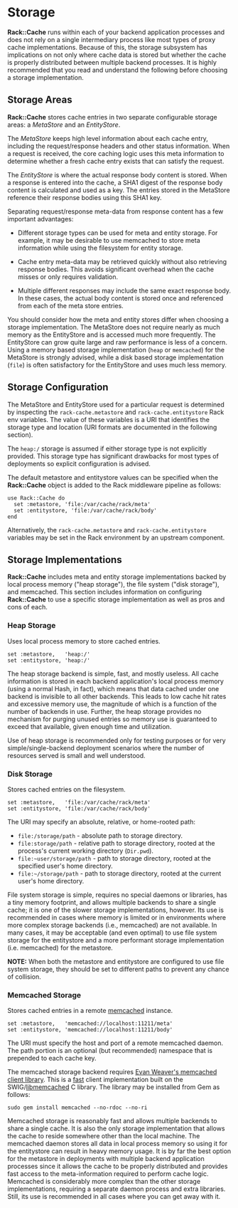 Storage
=======

__Rack::Cache__ runs within each of your backend application processes and does not
rely on a single intermediary process like most types of proxy cache
implementations. Because of this, the storage subsystem has implications on not
only where cache data is stored but whether the cache is properly distributed
between multiple backend processes. It is highly recommended that you read and
understand the following before choosing a storage implementation.

Storage Areas
-------------

__Rack::Cache__ stores cache entries in two separate configurable storage
areas: a _MetaStore_ and an _EntityStore_.

The _MetaStore_ keeps high level information about each cache entry, including
the request/response headers and other status information. When a request is
received, the core caching logic uses this meta information to determine whether
a fresh cache entry exists that can satisfy the request.

The _EntityStore_ is where the actual response body content is stored. When a
response is entered into the cache, a SHA1 digest of the response body content
is calculated and used as a key. The entries stored in the MetaStore reference
their response bodies using this SHA1 key.

Separating request/response meta-data from response content has a few important
advantages:

  * Different storage types can be used for meta and entity storage. For
    example, it may be desirable to use memcached to store meta information
    while using the filesystem for entity storage.

  * Cache entry meta-data may be retrieved quickly without also retrieving
    response bodies. This avoids significant overhead when the cache misses
    or only requires validation.

  * Multiple different responses may include the same exact response body. In
    these cases, the actual body content is stored once and referenced from
    each of the meta store entries.

You should consider how the meta and entity stores differ when choosing a storage
implementation. The MetaStore does not require nearly as much memory as the
EntityStore and is accessed much more frequently. The EntityStore can grow quite
large and raw performance is less of a concern. Using a memory based storage
implementation (`heap` or `memcached`) for the MetaStore is strongly advised,
while a disk based storage implementation (`file`) is often satisfactory for
the EntityStore and uses much less memory.

Storage Configuration
---------------------

The MetaStore and EntityStore used for a particular request is determined by
inspecting the `rack-cache.metastore` and `rack-cache.entitystore` Rack env
variables. The value of these variables is a URI that identifies the storage
type and location (URI formats are documented in the following section).

The `heap:/` storage is assumed if either storage type is not explicitly
provided. This storage type has significant drawbacks for most types of
deployments so explicit configuration is advised.

The default metastore and entitystore values can be specified when the
__Rack::Cache__ object is added to the Rack middleware pipeline as follows:

    use Rack::Cache do
      set :metastore, 'file:/var/cache/rack/meta'
      set :entitystore, 'file:/var/cache/rack/body'
    end

Alternatively, the `rack-cache.metastore` and `rack-cache.entitystore`
variables may be set in the Rack environment by an upstream component.

Storage Implementations
-----------------------

__Rack::Cache__ includes meta and entity storage implementations backed by local
process memory ("heap storage"), the file system ("disk storage"), and
memcached. This section includes information on configuring __Rack::Cache__ to
use a specific storage implementation as well as pros and cons of each.

### Heap Storage

Uses local process memory to store cached entries.

    set :metastore,   'heap:/'
    set :entitystore, 'heap:/'

The heap storage backend is simple, fast, and mostly useless. All cache
information is stored in each backend application's local process memory (using
a normal Hash, in fact), which means that data cached under one backend is
invisible to all other backends. This leads to low cache hit rates and excessive
memory use, the magnitude of which is a function of the number of backends in
use. Further, the heap storage provides no mechanism for purging unused entries
so memory use is guaranteed to exceed that available, given enough time and
utilization.

Use of heap storage is recommended only for testing purposes or for very
simple/single-backend deployment scenarios where the number of resources served
is small and well understood.

### Disk Storage

Stores cached entries on the filesystem.

    set :metastore,   'file:/var/cache/rack/meta'
    set :entitystore, 'file:/var/cache/rack/body'

The URI may specify an absolute, relative, or home-rooted path:

  * `file:/storage/path` - absolute path to storage directory.
  * `file:storage/path` - relative path to storage directory, rooted at the
    process's current working directory (`Dir.pwd`).
  * `file:~user/storage/path` - path to storage directory, rooted at the
    specified user's home directory.
  * `file:~/storage/path` - path to storage directory, rooted at the current
    user's home directory.

File system storage is simple, requires no special daemons or libraries, has a
tiny memory footprint, and allows multiple backends to share a single cache; it
is one of the slower storage implementations, however. Its use is recommended in
cases where memory is limited or in environments where more complex storage
backends (i.e., memcached) are not available. In many cases, it may be
acceptable (and even optimal) to use file system storage for the entitystore and
a more performant storage implementation (i.e. memcached) for the metastore.

__NOTE:__ When both the metastore and entitystore are configured to use file
system storage, they should be set to different paths to prevent any chance of
collision.

### Memcached Storage

Stores cached entries in a remote [memcached](http://www.danga.com/memcached/)
instance.

    set :metastore,   'memcached://localhost:11211/meta'
    set :entitystore, 'memcached://localhost:11211/body'

The URI must specify the host and port of a remote memcached daemon. The path
portion is an optional (but recommended) namespace that is prepended to each
cache key.

The memcached storage backend requires [Evan Weaver's memcached client library][e].
This is a [fast][f] client implementation built on the SWIG/[libmemcached][l] C
library. The library may be installed from Gem as follows:

    sudo gem install memcached --no-rdoc --no-ri

Memcached storage is reasonably fast and allows multiple backends to share a
single cache. It is also the only storage implementation that allows the cache
to reside somewhere other than the local machine. The memcached daemon stores
all data in local process memory so using it for the entitystore can result in
heavy memory usage. It is by far the best option for the metastore in
deployments with multiple backend application processes since it allows the
cache to be properly distributed and provides fast access to the
meta-information required to perform cache logic. Memcached is considerably more
complex than the other storage implementations, requiring a separate daemon
process and extra libraries. Still, its use is recommended in all cases where
you can get away with it.

[e]: http://blog.evanweaver.com/files/doc/fauna/memcached/files/README.html
[f]: http://blog.evanweaver.com/articles/2008/01/21/b-the-fastest-u-can-b-memcached/
[l]: http://tangent.org/552/libmemcached.html

